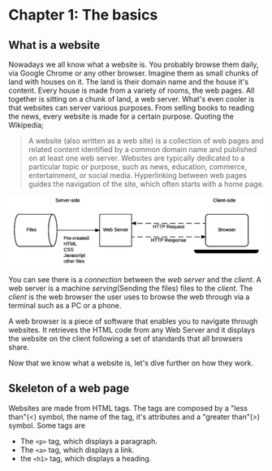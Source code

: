 # Chapter 1: The basics

## What is a website
Nowadays we all know what a website is. You probably browse them daily, via Google Chrome or any other browser. Imagine them as small chunks of land with houses on it. The land is their domain name and the house it's content. Every house is made from a variety of rooms, the web pages. All together is sitting on a chunk of land, a web server. 
What's even cooler is that websites can server various purposes. From selling books to reading the news, every website is made for a certain purpose.
Quoting the Wikipedia;

> A website (also written as a web site) is a collection of web pages and related content identified by a common domain name and published on at least one web server. Websites are typically dedicated to a particular topic or purpose, such as news, education, commerce, entertainment, or social media. Hyperlinking between web pages guides the navigation of the site, which often starts with a home page. 


![Simple example of a connection between the client and a web server.](images/web-browser.png)

You can see there is a *connection* between the *web server* and the *client*. A web server is a machine *serving*(Sending the files) files to the *client*. The *client* is the web browser the user uses to browse the web through via a terminal such as a PC or a phone.  

A web browser is a piece of software that enables you to navigate through websites. It retrieves the HTML code from any Web Server and it displays the website on the client following a set of standards that all browsers share.

Now that we know what a website is, let's dive further on how they work. 

## Skeleton of a web page

Websites are made from HTML tags. The tags are composed by a "less than"(<) symbol, the name of the tag, it's attributes and a "greater than"(>) symbol.
Some tags are 
- The `<p>` tag, which displays a paragraph.
- The `<a>` tag, which displays a link.
- the `<h1>` tag, which displays a heading.